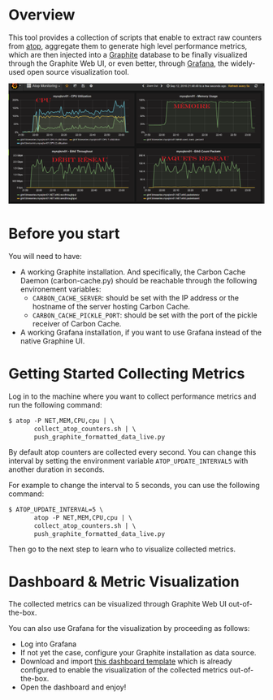 # Overview
This tool provides a collection of scripts that enable to extract raw counters from [atop](http://www.atoptool.nl/), 
aggregate them to generate high level performance metrics, which are then injected into a [Graphite](https://graphiteapp.org/) database 
to be finally visualized through the Graphite Web UI, or even better, through [Grafana](http://grafana.org/), the widely-used  open source visualization tool.

![](./atop-grafana-dashboard.png)

# Before you start
You will need to have:
* A working Graphite installation.
  And specifically, the Carbon Cache Daemon (carbon-cache.py) should be reachable through the following environement variables:
  * `CARBON_CACHE_SERVER`: should be set with the IP address or the hostname of the server hosting Carbon Cache.
  * `CARBON_CACHE_PICKLE_PORT`: should be set with the port of the pickle receiver of Carbon Cache.
* A working Grafana installation, if you want to use Grafana instead of the native Graphine UI.

# Getting Started Collecting Metrics
Log in to the machine where you want to collect performance metrics and run the following command:
```
$ atop -P NET,MEM,CPU,cpu | \
       collect_atop_counters.sh | \
       push_graphite_formatted_data_live.py
```

By default atop counters are collected every second.
You can change this interval by setting the environment variable ` ATOP_UPDATE_INTERVAL5 ` with another duration in seconds. 

For example to change the interval to 5 seconds, you can use the following command:
```
$ ATOP_UPDATE_INTERVAL=5 \
       atop -P NET,MEM,CPU,cpu | \
       collect_atop_counters.sh | \
       push_graphite_formatted_data_live.py
```

Then go to the next step to learn who to visualize collected metrics.

# Dashboard & Metric Visualization
The collected metrics can be visualized through Graphite Web UI out-of-the-box. 

You can also use Grafana for the visualization by proceeding as follows:
* Log into Grafana
* If not yet the case, configure your Graphite installation as data source.
* Download and import [this dashboard template](https://grafana.com/dashboards/465) which is already configured to enable the visualization of the collected metrics out-of-the-box.
* Open the dashboard and enjoy!

